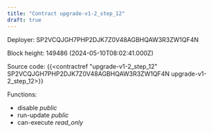 ```yaml
---
title: "Contract upgrade-v1-2_step_12"
draft: true
---
```

Deployer: SP2VCQJGH7PHP2DJK7Z0V48AGBHQAW3R3ZW1QF4N


 



Block height: 149486 (2024-05-10T08:02:41.000Z)

Source code: {{<contractref "upgrade-v1-2_step_12" SP2VCQJGH7PHP2DJK7Z0V48AGBHQAW3R3ZW1QF4N upgrade-v1-2_step_12>}}

Functions:

* disable _public_
* run-update _public_
* can-execute _read_only_
